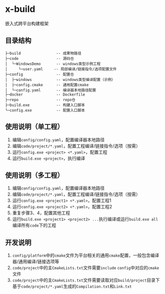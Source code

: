 # x-build
嵌入式跨平台构建框架

## 目录结构
```
├─build                -- 成果物路径
├─code                 -- 源码仓
│  └─WindowsDemo       -- windows类型示例工程
│     └─user.yaml     -- 局部编译/链接指令/选项配置文件
├─config               -- 配置仓
│  ├─windows           -- windows类型编译配置（示例）
│  ├─config.cmake      -- 通用配置cmake
│  └─config.yaml       -- 编译器本地路径配置
├─docker               -- Dockerfile
├─repo                 -- repo仓
├─build.exe            -- 构建入口脚本
└─config.exe           -- 配置入口脚本
```
## 使用说明（单工程）
1. 编辑`config/config.yaml`，配置编译器本地路径
2. 编辑`code/project/*.yaml`，配置工程编译/链接指令/选项（按需）
3. 运行`config.exe <project> <*.yaml>`，配置工程
4. 运行`build.exe <project>`，执行编译
## 使用说明（多工程）
1. 编辑`config/config.yaml`，配置编译器本地路径
2. 编辑`code/project/*.yaml`，配置工程编译/链接指令/选项（按需）
3. 运行`config.exe <project1> <*.yaml>`，配置工程1
4. 运行`config.exe <project2> <*.yaml>`，配置工程2
5. 重复步骤3、4，配置其他工程
6. 运行`build.exe <project1> <project2> ...`执行编译或运行`build.exe all`编译所有`code`下的工程
## 开发说明
1. `config/platform`中的`cmake`文件为平台相关的通用`cmake`配置，一般包含编译器/通用编译/链接选项等
2. `code/project`中的主`CmakeLists.txt`文件需要`include` `config`中对应的`cmake`文件
3. `code/project`中的主`CmakeLists.txt`文件需要读取对应`build/project`目录下基于`code/project/*.yaml`生成的`Compilation.txt`和`Link.txt`